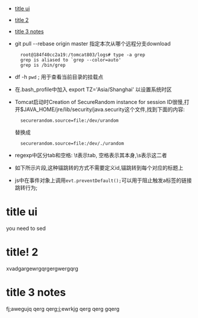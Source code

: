 * [title ui](#title-ui)
* [title 2](#title-2)
* [title 3 notes](#title-3-notes)

* git pull --rebase origin master 指定本次从哪个远程分支download

        root@184f40cc2a19:/tomcat803/logs# type -a grep
        grep is aliased to `grep --color=auto'
        grep is /bin/grep

* df -h  `pwd` ; 用于查看当前目录的挂载点
* 在.bash_profile中加入 export TZ='Asia/Shanghai' 以设置系统时区
* Tomcat启动时Creation of SecureRandom instance for session ID很慢,打开$JAVA_HOME/jre/lib/security/java.security这个文件,找到下面的内容:

        securerandom.source=file:/dev/urandom
    替换成    

        securerandom.source=file:/dev/./urandom

* regexp中区分tab和空格: \t表示tab, 空格表示其本身,\s表示这二者
* 如下所示片段,这种锚跳转的方式不需要定义id,锚跳转到每个对应的标题上
* js中在事件对象上调用`evt.preventDefault();`可以用于阻止触发a标签的链接跳转行为;
# title ui
you need to sed
# title! 2
xvadgargewrgqrgergwergqrg
# title 3 notes
 fj;awegujq qerg qerg;j;ewrkjg qerg qerg gqerg 
